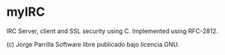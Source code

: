 # myIRC

IRC Server, client and SSL security using C. Implemented using RFC-2812.

(c) Jorge Parrilla
Software libre publicado bajo licencia GNU.
